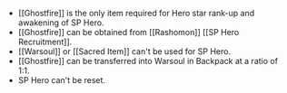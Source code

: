 - [[Ghostfire]] is the only item required for Hero star rank-up and awakening of SP Hero.
- [[Ghostfire]] can be obtained from [[Rashomon]] [[SP Hero Recruitment]].
- [[Warsoul]] or [[Sacred Item]] can't be used for SP Hero.
- [[Ghostfire]] can be transferred into Warsoul in Backpack at a ratio of 1:1.
- SP Hero can't be reset.